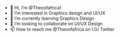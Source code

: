 - 👋 Hi, I’m @Theoofafrica1
- 👀 I’m interested in Graphics design and UI/UX
- 🌱 I’m currently learning Graphics Design
- 💞️ I’m looking to collaborate on UI/UX Design
- 📫 How to reach me @Theoofafrica on I.G/ Twitter

<!---
Spread Love not Hate.
--->
